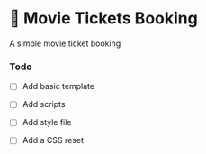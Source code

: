 # 🍿 Movie Tickets Booking

A simple movie ticket booking

### Todo
- [ ] Add basic template
- [ ] Add scripts
- [ ] Add style file
- [ ] Add a CSS reset 

